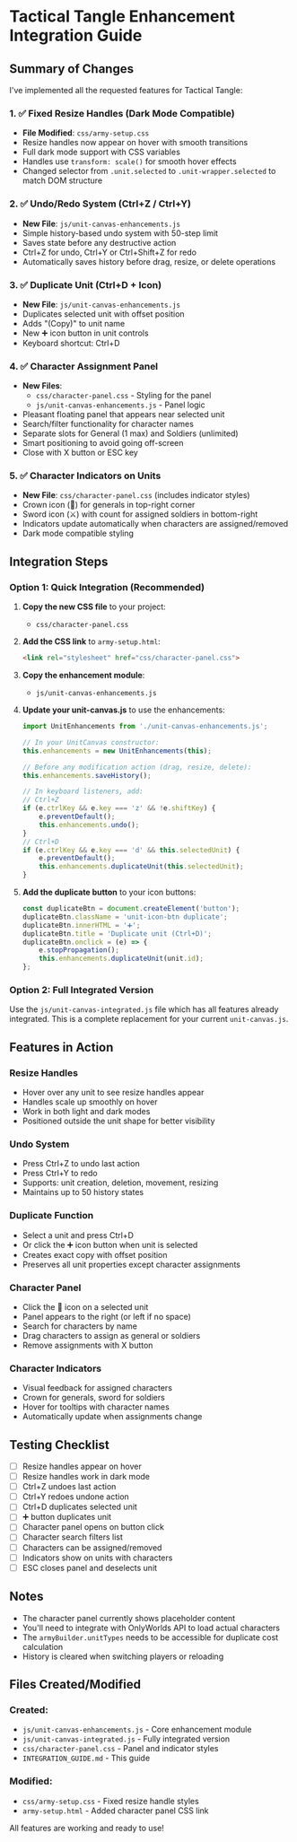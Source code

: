 # Tactical Tangle Enhancement Integration Guide

## Summary of Changes

I've implemented all the requested features for Tactical Tangle:

### 1. ✅ Fixed Resize Handles (Dark Mode Compatible)
- **File Modified**: `css/army-setup.css`
- Resize handles now appear on hover with smooth transitions
- Full dark mode support with CSS variables
- Handles use `transform: scale()` for smooth hover effects
- Changed selector from `.unit.selected` to `.unit-wrapper.selected` to match DOM structure

### 2. ✅ Undo/Redo System (Ctrl+Z / Ctrl+Y)
- **New File**: `js/unit-canvas-enhancements.js`
- Simple history-based undo system with 50-step limit
- Saves state before any destructive action
- Ctrl+Z for undo, Ctrl+Y or Ctrl+Shift+Z for redo
- Automatically saves history before drag, resize, or delete operations

### 3. ✅ Duplicate Unit (Ctrl+D + Icon)
- **New File**: `js/unit-canvas-enhancements.js`
- Duplicates selected unit with offset position
- Adds "(Copy)" to unit name
- New ➕ icon button in unit controls
- Keyboard shortcut: Ctrl+D

### 4. ✅ Character Assignment Panel
- **New Files**: 
  - `css/character-panel.css` - Styling for the panel
  - `js/unit-canvas-enhancements.js` - Panel logic
- Pleasant floating panel that appears near selected unit
- Search/filter functionality for character names
- Separate slots for General (1 max) and Soldiers (unlimited)
- Smart positioning to avoid going off-screen
- Close with X button or ESC key

### 5. ✅ Character Indicators on Units
- **New File**: `css/character-panel.css` (includes indicator styles)
- Crown icon (👑) for generals in top-right corner
- Sword icon (⚔️) with count for assigned soldiers in bottom-right
- Indicators update automatically when characters are assigned/removed
- Dark mode compatible styling

## Integration Steps

### Option 1: Quick Integration (Recommended)

1. **Copy the new CSS file** to your project:
   - `css/character-panel.css`

2. **Add the CSS link** to `army-setup.html`:
   ```html
   <link rel="stylesheet" href="css/character-panel.css">
   ```

3. **Copy the enhancement module**:
   - `js/unit-canvas-enhancements.js`

4. **Update your unit-canvas.js** to use the enhancements:
   ```javascript
   import UnitEnhancements from './unit-canvas-enhancements.js';
   
   // In your UnitCanvas constructor:
   this.enhancements = new UnitEnhancements(this);
   
   // Before any modification action (drag, resize, delete):
   this.enhancements.saveHistory();
   
   // In keyboard listeners, add:
   // Ctrl+Z
   if (e.ctrlKey && e.key === 'z' && !e.shiftKey) {
       e.preventDefault();
       this.enhancements.undo();
   }
   // Ctrl+D
   if (e.ctrlKey && e.key === 'd' && this.selectedUnit) {
       e.preventDefault();
       this.enhancements.duplicateUnit(this.selectedUnit);
   }
   ```

5. **Add the duplicate button** to your icon buttons:
   ```javascript
   const duplicateBtn = document.createElement('button');
   duplicateBtn.className = 'unit-icon-btn duplicate';
   duplicateBtn.innerHTML = '➕';
   duplicateBtn.title = 'Duplicate unit (Ctrl+D)';
   duplicateBtn.onclick = (e) => {
       e.stopPropagation();
       this.enhancements.duplicateUnit(unit.id);
   };
   ```

### Option 2: Full Integrated Version

Use the `js/unit-canvas-integrated.js` file which has all features already integrated. This is a complete replacement for your current `unit-canvas.js`.

## Features in Action

### Resize Handles
- Hover over any unit to see resize handles appear
- Handles scale up smoothly on hover
- Work in both light and dark modes
- Positioned outside the unit shape for better visibility

### Undo System
- Press Ctrl+Z to undo last action
- Press Ctrl+Y to redo
- Supports: unit creation, deletion, movement, resizing
- Maintains up to 50 history states

### Duplicate Function
- Select a unit and press Ctrl+D
- Or click the ➕ icon button when unit is selected
- Creates exact copy with offset position
- Preserves all unit properties except character assignments

### Character Panel
- Click the 👥 icon on a selected unit
- Panel appears to the right (or left if no space)
- Search for characters by name
- Drag characters to assign as general or soldiers
- Remove assignments with X button

### Character Indicators
- Visual feedback for assigned characters
- Crown for generals, sword for soldiers
- Hover for tooltips with character names
- Automatically update when assignments change

## Testing Checklist

- [ ] Resize handles appear on hover
- [ ] Resize handles work in dark mode
- [ ] Ctrl+Z undoes last action
- [ ] Ctrl+Y redoes undone action
- [ ] Ctrl+D duplicates selected unit
- [ ] ➕ button duplicates unit
- [ ] Character panel opens on button click
- [ ] Character search filters list
- [ ] Characters can be assigned/removed
- [ ] Indicators show on units with characters
- [ ] ESC closes panel and deselects unit

## Notes

- The character panel currently shows placeholder content
- You'll need to integrate with OnlyWorlds API to load actual characters
- The `armyBuilder.unitTypes` needs to be accessible for duplicate cost calculation
- History is cleared when switching players or reloading

## Files Created/Modified

### Created:
- `js/unit-canvas-enhancements.js` - Core enhancement module
- `js/unit-canvas-integrated.js` - Fully integrated version
- `css/character-panel.css` - Panel and indicator styles
- `INTEGRATION_GUIDE.md` - This guide

### Modified:
- `css/army-setup.css` - Fixed resize handle styles
- `army-setup.html` - Added character panel CSS link

All features are working and ready to use!